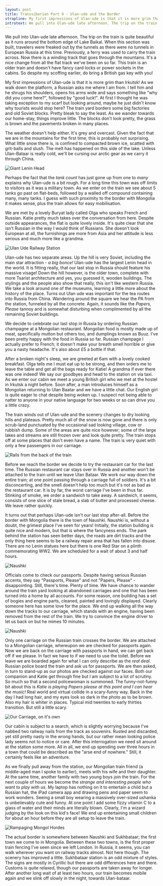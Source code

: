 ```yaml
---
layout: post
title: Transsiberian Part 9 - Ulan-ude and the Border
strapline: My first impressions of Ulan-ude is that it is more grim than Irkutsk! 
introtext: We pull into Ulan-ude late afternoon. The trip on the train is quite beautiful as it runs around the bottom edge of Lake Baikal. When this section was built, travelers were freaked out by the tunnels as there were no tunnels in European Russia at this time. Previously, a ferry was used to carry the train across. Now there is a winding track that goes through the mountains. It's a nice change from all the flat track we've been on so far. 
---
```


We pull into Ulan-ude late afternoon. The trip on the train is quite beautiful as it runs around the bottom edge of Lake Baikal. When this section was built, travelers were freaked out by the tunnels as there were no tunnels in European Russia at this time. Previously, a ferry was used to carry the train across. Now there is a winding track that goes through the mountains. It's a nice change from all the flat track we've been on so far. This train is an older train and doesn't have fancy card locks or power sockets in the cabins. So despite my scoffing earlier, do bring a British gas key with you!

My first impressions of Ulan-ude is that it is more grim than Irkutsk! As we walk down the platform, a Russian asks me where I am from. I tell him and he shrugs his shoulders, opens his arms wide and says something like "why did you come here?", followed by "good luck!". At first I thought he was taking exception to my scarf but looking around, maybe he just didn't know why tourists would stop here? The train yard borders some big factories and old Soviet blocks. Pretty bleak to say the least. As we wander towards our home-stay, things improve little. The blocks don't look pretty, the grass is brown and the pavements broken in many places. 

The weather doesn't help either. It's grey and overcast. Given the fact that we are in the mountains for the first time, this is probably not surprising. What little snow there is, is confined to compacted brown ice, scatted with grit-balls and slush. The melt has happened on this side of the lake. Unless Ulan-Bataar is really cold, we'll be cursing our arctic gear as we carry it through China.

![Giant Lenin Head](https://farm9.staticflickr.com/8719/16949498761_0e284d8fb8.jpg)

Perhaps the fact that the *tank count* has just gone up from one to *many* explains why Ulan-ude is a bit rough. For a long time this town was off limits to visitors as it was a military town. As we enter on the train we see about 5 tanks go past on flat-beds, followed by a walled off compound containing many, many tanks. I guess with such proximity to the border with Mongolia it makes sense, plus the train allows for easy mobilisation.

We are met by a lovely Buryat lady called Olga who speaks French and Russian. Katie pretty much takes over the conversation from here. Despite outside appearances, the flat is quite lovely inside. It's quite clear that she isn't Russian in the way I would think of Russians. She doesn't look European at all, the furnishings are more from Asia and her attitude is less serious and much more like a grandma.

![Ulan Ude Railway Station](https://farm8.staticflickr.com/7592/16949502351_5a19730ef6.jpg)

Ulan-ude has two separate areas. Up the hill is very Soviet, including the main star attraction - *a big bonce!* Ulan-ude has the largest Lenin head in the world. It is fitting really, that our last stop in Russia should feature his massive visage! Down the hill however, is the older town, complete with more Tsarist architecture and yes, you guessed it, wooden buildings. The stylings and the people also show that really, this isn't like western Russia. We take a look around one of the museums, learning a little more about the history of the place. Turns out Ulan ude was important for the tea routes into Russia from China. Wandering around the square we hear the PA from the station, funneled by all the concrete. Again, it sounds like the *Papers, Please* tannoy and is somewhat disturbing when complimented by all the remaining Soviet buildings.

We decide to celebrate our last stop in Russia by ordering Russian champagne at a Mongolian restaurant. Mongolian food is mostly made up of meat, specifically mutton but others too, and dumplings known as Buuz. I've been pretty happy with the food in Russia so far. Russian champage I actually prefer to French; it doesn't make your breath smell horrible or give you a nasty headache. It's also about £5 a bottle if that. 


After a broken night's sleep, we are greeted at 6am with a lovely cooked breakfast. Olga tells me I must eat up to be strong, and then orders me to leave the table and get all the bags ready for Katie! A grandma if ever there was one indeed! We say our goodbyes and head to the station on via taxi. As we enter our cabin we meet a young British girl who we met at the hostel in Irkutsk a night before. Soon after, a man introduces himself as a Mongolian returning to Ulan Baatar and we have a little chat. Our English girl is quite eager to chat despite being woken up. I suspect not being able to natter to anyone in your native language for two weeks or so can drive you a little crazy.

The train winds out of Ulan-ude and the scenery changes to dry looking hills and plateaus. Pretty much all of the snow is now gone and there is only scrub-land punctuated by the occasional sad looking village, cow or rubbish dump. Some of the areas are quite nice however; some of the large lakes and streams are still frozen over and look quite pretty. The train stops off at some places that don't even have a name. The train is very quiet with only a few passengers in our carriage.

![Rails from the back of the train](https://farm9.staticflickr.com/8751/16330375433_6e43dda9d5.jpg)

Before we reach the border we decide to try the restaurant car for the last time. The Russian restaurant car stays over in Russia and another won't be attached to the train until we leave Ulan Bataar. We work our way down the entire train; at one point passing through a carriage full of soldiers. It's a bit disconcerting, and the smell doesn't help too much but it's not as bad as the restaurant car. It is by far, the worst carriage I've been in thus far. Stinking of smoke, we order a sandwich to take away. A sandwich, it seems, consists of one slice of stale bread, a slab of butter and processed cheese. We leave rather quickly.

It turns out that perhaps Ulan-ude isn't our last stop after-all. Before the border with Mongolia there is the town of Naushki. Naushki is, without a doubt, the grimest place I've seen for years! Initially, the station building is quite nice and modern, but that is where the fancyness ends. The park behind the station has seen better days, the roads are dirt tracks and the only thing here seems to be a railway repair area that has fallen into disuse. There are no Lenin statues here but there is one Red Star on a plinth commemorating WW2. We are scheduled for a wait of about 3 and half hours.

![Naushki](https://farm8.staticflickr.com/7645/16762762058_3d7e2c5fbd.jpg)

Officials come to check our passports. Despite having serious Russian accents, they say "Passports, Please" and not "Papers, Please" - disappointing. Still, there's time. Plenty of time. We have chance to wander around the train yard looking at abandoned carriages and one that has been turned into a home by all accounts. For some reason, one building has a set of bogies and engine parts, cleaned, painted and lovingly displayed. Clearly someone here has some love for the place. We end up walking all the way down the tracks to our carriage, which stands with an engine, having been removed from the rest of the train. We try to convince the engine driver to let us back on but he mimes 10 minutes. 

![Naushki](https://farm9.staticflickr.com/8705/16330370873_5ff00b139d.jpg)

Only one carriage on the Russian train crosses the border. We are attached to a Mongolian carriage, whereupon we are checked for passports again. Now we are back on the carriage with passports in hand, we can get back off if we please. In fact we have to if we need to use the toilet. Before we leave we are boarded again for what I can only describe as the *real deal*. Russian police board the train and ask us for passports. We are then asked, in turn to stand-up as our photos are checked against our faces. Both our companion and Katie get through fine but I am subject to a lot of scrutiny. So much so that a second policewoman is summoned. The funny-not-funny bit about this is *Katie is playing Papers please at this point and I can hear the music!* Real world and virtual collide in a scary-funny way. Back in the day I had long hair, and my eyes look so dark in the photo as to be brown. Also my hair is whiter in places. Typical mid twenties to early thirties transition. But still a little scary.

![Our Carriage, on it's own](https://farm9.staticflickr.com/8695/16762973900_b4998deb6b.jpg)

Our cabin is subject to a search, which is slightly worrying because I've nabbed two railway nails from the track as souvenirs. Rusted and discarded, yet still pretty nasty in the wrong hands, but our rather mean looking police lady seems not to notice or care. After this interrogation we need sit around at the station some more. All in all, we end up spending over three hours in a town that could be described as the "arse end of nowhere." Still, it certainly feels like an adventure.

As we finally pull away from the station, our Mongolian train friend (a middle-aged man I spoke to earlier), meets with his wife and their daughter. At the same time, another family with two young boys join the train. For the next couple of hours we become the *strange and interesting people who want to play with us*. My laptop has nothing on it to entertain a child but a Russian hat, the iPad camera app and drawing pens and paper seem to work wonders. Seeing a small boy wearing a massively over-sized ushanka is unbelievably cute and funny. At one point I add some fizzy vitamin C to a glass of water and their minds are literally blown. Clearly, I'm a wizard judging by the look on this kid's face! We end up entertaining small children for about an hour before they are all setup to leave the train.

![Rampaging Mongol Hordes](https://farm9.staticflickr.com/8726/16768011039_95d1e2e54a.jpg)

The actual border is somewhere between Naushki and Sukhbataar; the first town we come to in Mongolia. Between these two towns, is the first proper train fencing I've seen since we left London. In Russia, it seems, you can walk wherever you want on railway tracks almost. Not here though. The scenery has improved a little. Sukhbataar station is an odd mixture of styles. The signs are mostly in Cyrillic but there are odd differences here and there. Customs is quite relaxed, though our passports are taken away for longer. After another long wait of at least two hours, our train becomes mobile again and we slink off slowly in the night, towards Ulan-bataar.
